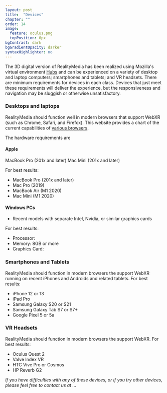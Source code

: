 ```yaml
---
layout: post
title:  "Devices"
chapter: ""
order: 14
image:
  feature: oculus.png
  topPosition: 0px
bgContrast: dark
bgGradientOpacity: darker
syntaxHighlighter: no
---
```

The 3D digital version of RealityMedia has been realized using Mozilla's  virtual environment <a href="https://hubs.mozilla.com">Hubs</a> and can be experienced on a variety of desktop and laptop computers; smartphones and tablets; and VR headsets. There are minimum requirements for devices in each class. Devices that just meet these requirements will deliver the experience, but the responsiveness and navigation may be sluggish or otherwise unsatisfactory. 

<h3>Desktops and laptops</h3>

RealityMedia should function well in modern browsers that support WebXR (such as Chrome, Safari, and Firefox). This website provides a chart of the current capabilities of <a href="https://caniuse.com/?search=webxr" target="blank">various browsers</a>.

The hardware requirements are

<h4>Apple</h4>

MacBook Pro (201x and later)
Mac Mini (201x and later)

For best results:

- MacBook Pro (201x and later)
- Mac Pro (2019)
- MacBook Air (M1 2020)
- Mac Mini (M1 2020)

<h4>Windows PCs</h4>

- Recent models with separate Intel, Nvidia, or similar graphics cards

For best results:

- Processor:
- Memory: 8GB or more
- Graphics Card: 

<h3>Smartphones and Tablets</h3>
RealityMedia should function in modern browsers the support WebXR running on recent iPhones and Androids and related tablets. For best results:

- iPhone 12 or 13
- iPad Pro
- Samsung Galaxy S20 or S21
- Samsung Galaxy Tab S7 or S7+
- Google Pixel 5 or 5a


<h3>VR Headsets</h3>
RealityMedia should function in modern browsers the support WebXR. For best results:

- Oculus Quest 2
- Valve Index VR
- HTC Vive Pro or Cosmos
- HP Reverb G2



*If you have difficulties with any of these devices, or if you try other devices, please feel free to contact us at ...*
